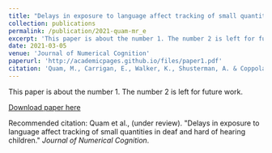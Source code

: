 ```yaml
---
title: "Delays in exposure to language affect tracking of small quantities in deaf and hard of hearing children."
collection: publications
permalink: /publication/2021-quam-mr_e
excerpt: 'This paper is about the number 1. The number 2 is left for future work.'
date: 2021-03-05
venue: 'Journal of Numerical Cognition'
paperurl: 'http://academicpages.github.io/files/paper1.pdf'
citation: 'Quam, M., Carrigan, E., Walker, K., Shusterman, A. & Coppola, M. (under review). "Delays in exposure to language affect tracking of small quantities in deaf and hard of hearing children." <i>Journal of Numerical Cognition</i>. 1(1).'
---
```

This paper is about the number 1. The number 2 is left for future work.

[Download paper here](http://academicpages.github.io/files/paper1.pdf)

Recommended citation: Quam et al., (under review). "Delays in exposure to language affect tracking of small quantities in deaf and hard of hearing children." <i>Journal of Numerical Cognition</i>.
